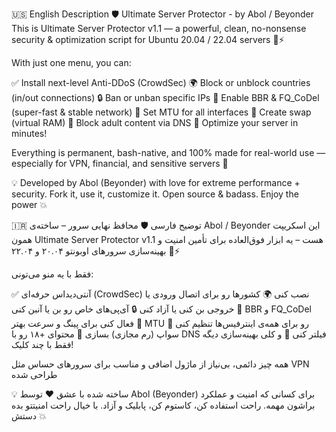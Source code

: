 🇺🇸 English Description
🛡️ Ultimate Server Protector - by Abol / Beyonder
This is Ultimate Server Protector v1.1 — a powerful, clean, no-nonsense security & optimization script for Ubuntu 20.04 / 22.04 servers 🧠⚡

With just one menu, you can:

✅ Install next-level Anti-DDoS (CrowdSec)
🌍 Block or unblock countries (in/out connections)
🔒 Ban or unban specific IPs
🚀 Enable BBR & FQ_CoDel (super-fast & stable network)
📶 Set MTU for all interfaces
🔁 Create swap (virtual RAM)
🛑 Block adult content via DNS
🔧 Optimize your server in minutes!

Everything is permanent, bash-native, and 100% made for real-world use — especially for VPN, financial, and sensitive servers 🧩

💡 Developed by Abol (Beyonder) with love for extreme performance + security.
Fork it, use it, customize it. Open source & badass.
Enjoy the power 💥





🇮🇷 توضیح فارسی
🛡️ محافظ نهایی سرور – ساخته‌ی Abol / Beyonder
این اسکریپت همون Ultimate Server Protector v1.1 هست – یه ابزار فوق‌العاده برای تأمین امنیت و بهینه‌سازی سرورهای اوبونتو ۲۰.۰۴ و ۲۲.۰۴ 🧠⚡

فقط با یه منو می‌تونی:

✅ آنتی‌دیداس حرفه‌ای (CrowdSec) نصب کنی
🌍 کشورها رو برای اتصال ورودی یا خروجی بن کنی یا آزاد کنی
🔒 آی‌پی‌های خاص رو بن یا آنبن کنی
🚀 BBR و FQ_CoDel فعال کنی برای پینگ و سرعت بهتر
📶 MTU رو برای همه‌ی اینترفیس‌ها تنظیم کنی
🔁 سواپ (رم مجازی) بسازی
🛑 محتوای +۱۸ رو با DNS فیلتر کنی
🔧 و کلی بهینه‌سازی دیگه فقط با چند کلیک!

همه چیز دائمی، بی‌نیاز از ماژول اضافی و مناسب برای سرورهای حساس مثل VPN طراحی شده

💡 ساخته شده با عشق ❤️ توسط Abol (Beyonder) برای کسانی که امنیت و عملکرد براشون مهمه.
راحت استفاده کن، کاستوم کن، پابلیک و آزاد.
با خیال راحت امنیتتو بده دستش 💥
